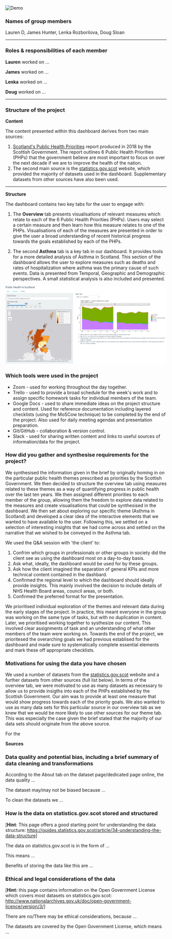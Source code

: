 ![Demo](https://github.com/LenkaRo/health_dashboard_project/blob/main/descriptions/readme_prntscrs/Screen%20Recording%202021-02-01%20at%2014.30.19.gif)

### Names of group members

Lauren D, James Hunter, Lenka Rozborilova, Doug Sloan

----------

### Roles & responsibilities of each member

**Lauren** worked on ...

**James** worked on ...

**Lenka** worked on ...

**Doug** worked on ...

----------

### Structure of the project

**Content**

The content presented within this dashboard derives from two main sources:

1. [Scotland's Public Health Priorities](https://www.gov.scot/binaries/content/documents/govscot/publications/corporate-report/2018/06/scotlands-public-health-priorities/documents/00536757-pdf/00536757-pdf/govscot%3Adocument/00536757.pdf) report produced in 2018 by the Scottish Government. The report outlines 6 Public Health Priorities (PHPs) that the government believe are most important to focus on over the next decade if we are to improve the health of the nation.
2. The second main source is the [statistics.gov.scot](https://statistics.gov.scot/home) website, which provided the majority of datasets used in the dashboard. Supplementary datasets from other sources have also been used.  


----------

**Structure**

The dashboard contains two key tabs for the user to engage with:

1. The **Overview** tab presents visualisations of relevant measures which relate to each of the 6 Public Health Priorities (PHPs). Users may select a certain measure and then learn how this measure relates to one of the PHPs. Visualisations of each of the measures are presented in order to give the user a broad understanding of recent historical progress towards the goals established by each of the PHPs.

2. The second **Asthma** tab is a key tab in our dashboard. It provides tools for a more detailed analysis of Asthma in Scotland. This section of the dashboard allows the user to explore measures such as deaths and rates of hospitalization where asthma was the primary cause of such events. Data is presented from Temporal, Geographic and Demographic perspectives. A small statistical analysis is also included and presented.

![](descriptions/readme_prntscrs/image.png)

### Which tools were used in the project

* Zoom - used for working throughout the day together. 
* Trello - used to provide a broad schedule for the week's work and to assign specific homework tasks for individual members of the team.
* Google Docs - used to share immediate ideas on the project structure and content. Used for reference documentation including layered checklists (using the MoSCow technique) to be completed by the end of the project. Also used for daily meeting agendas and presentation preparation.
* Git/GitHub - collaboration & version control.
* Slack - used for sharing written content and links to useful sources of information/data for the project.

### How did you gather and synthesise requirements for the project?

We synthesised the information given in the brief by originally homing in on the particular public health themes prescribed as priorities by the Scottish Government. We then decided to structure the overview tab using measures related to these themes as a way of quantifying progress in public health over the last ten years. We then assigned different priorities to each member of the group, allowing them the freedom to explore data related to the measures and create visualisations that could be synthesised in the dashboard. We then set about exploring our specific theme (Asthma in Scotland) and developed a clear idea of the interactive elements that we wanted to have available to the user. Following this, we settled on a selection of interesting insights that we had come across and settled on the narrative that we wished to be conveyed in the Asthma tab.

We used the Q&A session with 'the client' to:

1. Confrim which groups in professionals or other groups in society did the client see as using the dashboard most on a day-to-day basis.
2. Ask what, ideally, the dashboard would be used for by these groups.
3. Ask how the client imagined the separation of general KPIs and more technical content contained in the dashbard. 
4. Confirmed the regional level to which the dashboard should ideally provide insights. This mainly involved the decision to include details of NHS Health Board areas, council areas, or both.
5. Confirmed the preferred format for the presentation. 


We prioritised individual exploration of the themes and relevant data during the early stages of the project. In practice, this meant everyone in the group was working on the same type of tasks, but with no duplication in content. Later, we prioritised working together to systhesize our content. This involved clear assignments of task and an understanding of what other members of the team were working on. Towards the end of the project, we prioritesed the overarching goals we had previous establised for the dashboard and made sure to systematically complete essential elements and mark these off appropriate checklists.

### Motivations for using the data you have chosen

We used a number of datasets from the [statistics.gov.scot](https://statistics.gov.scot/home) website and a further datasets from other sources (full list below). In terms of the overview tab, we were motivated to use as many datasets as necessary to allow us to provide insigths into each of the PHPs established by the Scottish Government. Our aim was to provide at least one measure that would show progress towards each of the priority goals. We also wanted to use as many data sets for this particular source in our overview tab as we knew that we would be more likely to use other sources for our theme tab. This was especially the case given the brief stated that the majority of our data sets should originate from the above source.

For the 



**Sources**

### Data quality and potential bias, including a brief summary of data cleaning and transformations

According to the About tab on the dataset page/dedicated page online, the data quality ...

The dataset may/may not be biased because ...

To clean the datasets we ...

### How is the data on statistics.gov.scot stored and structured

[**Hint**: This page offers a good starting point for understanding the data structure: https://guides.statistics.gov.scot/article/34-understanding-the-data-structure]

The data on statistics.gov.scot is in the form of ...

This means ...

Benefits of storing the data like this are ...

### Ethical and legal considerations of the data

[**Hint:** this page contains information on the Open Government License which covers most datasets on statistics.gov.scot: http://www.nationalarchives.gov.uk/doc/open-government-licence/version/3/]

There are no/There may be ethical considerations, because ...

The datasets are covered by the Open Government License, which means ...
